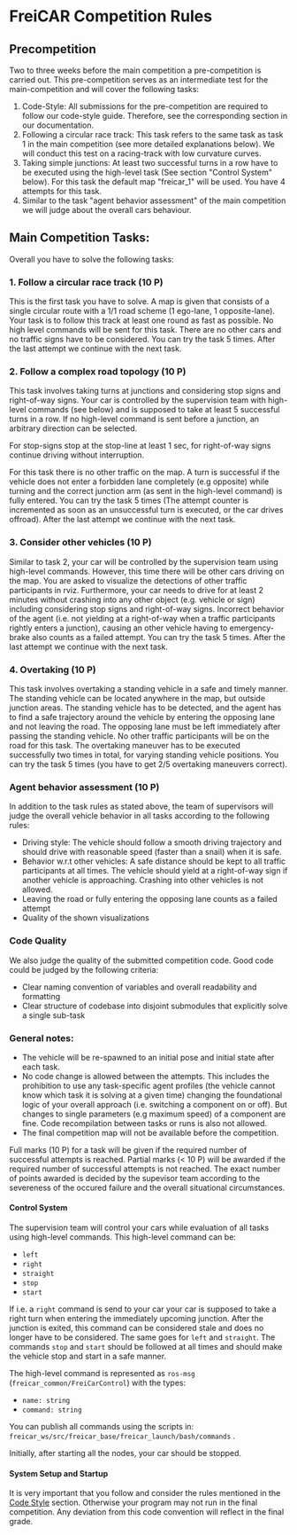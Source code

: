 # FreiCAR Competition Rules

## Precompetition
Two to three weeks before the main competition a pre-competition is carried out. This pre-competition serves as an intermediate test for the main-competition and will cover the following tasks:

1. Code-Style: All submissions for the pre-competition are required to follow our code-style guide. Therefore, see the corresponding section in our documentation.
2. Following a circular race track: This task refers to the same task as task 1 in the main competition (see more detailed explanations below). We will conduct this test on a racing-track with low curvature curves.
3. Taking simple junctions: At least two successful turns in a row have to be executed using the high-level task (See section "Control System" below). For this task the default map "freicar_1" will be used. You have 4 attempts for this task.
4. Similar to the task  "agent behavior assessment" of the main competition we will judge about the overall cars behaviour. 

## Main Competition Tasks:
Overall you have to solve the following tasks:

### 1. Follow a circular race track (10 P)
This is the first task you have to solve. A map is given that consists of a single circular route with a 1/1 road scheme (1 ego-lane, 1 opposite-lane).
Your task is to follow this track at least one round as fast as possible. No high level commands will be sent for this task. There are no other cars and no traffic signs have to be considered.
You can try the task 5 times. After the last attempt we continue with the next task.

### 2. Follow a complex road topology (10 P)
This task involves taking turns at junctions and considering stop signs and right-of-way signs. Your car is controlled by the supervision team with high-level commands (see below) and is supposed to take at least 5 successful turns in a row. If no high-level command is sent before a junction, an arbitrary direction can be selected.

For stop-signs stop at the stop-line at least 1 sec, for right-of-way signs continue driving without interruption.

For this task there is no other traffic on the map.
A turn is successful if the vehicle does not enter a forbidden lane completely (e.g opposite) while turning and the correct junction arm (as sent in the high-level command) is fully entered. 
You can try the task 5 times (The attempt counter is incremented as soon as an unsuccessful turn is executed, or the car drives offroad). After the last attempt we continue with the next task.

### 3. Consider other vehicles (10 P)
Similar to task 2, your car will be controlled by the supervision team using high-level commands. However, this time there will be other cars driving on the map.
You are asked to visualize the detections of other traffic participants in rviz. Furthermore, your car needs to drive for at least 2 minutes without crashing into any other object (e.g. vehicle or sign) including considering stop signs and right-of-way signs. Incorrect behavior of the agent (i.e. not yielding at a right-of-way when a traffic participants rightly enters a junction), causing an other vehicle having to emergency-brake also counts as a failed attempt.
You can try the task 5 times. After the last attempt we continue with the next task.

### 4. Overtaking (10 P)

This task involves overtaking a standing vehicle in a safe and timely manner. The standing vehicle can be located anywhere in the map, but outside junction areas. The standing vehicle has to be detected, and the agent has to find a safe trajectory around the vehicle by entering the opposing lane and not leaving the road. The opposing lane must be left immediately after passing the standing vehicle. No other traffic participants will be on the road for this task. The overtaking maneuver has to be executed successfully two times in total, for varying standing vehicle positions.
You can try the task 5 times (you have to get 2/5 overtaking maneuvers correct).


### Agent behavior assessment (10 P)

In addition to the task rules as stated above, the team of supervisors will judge the overall vehicle behavior in all tasks according to the following rules:

- Driving style: The vehicle should follow a smooth driving trajectory and should drive with reasonable speed (faster than a snail) when it is safe.
- Behavior w.r.t other vehicles: A safe distance should be kept to all traffic participants at all times. The vehicle should yield at a right-of-way sign if another vehicle is approaching. Crashing into other vehicles is not allowed.
- Leaving the road or fully entering the opposing lane counts as a failed attempt
- Quality of the shown visualizations

### Code Quality

We also judge the quality of the submitted competition code. Good code could be judged by the following criteria:
- Clear naming convention of variables and overall readability and formatting
- Clear structure of codebase into disjoint submodules that explicitly solve a single sub-task


### General notes:


- The vehicle will be re-spawned to an initial pose and initial state after each task.
- No code change is allowed between the attempts. This includes the prohibition to use any task-specific agent profiles (the vehicle cannot know which task it is solving at a given time) changing the foundational logic of your overall approach (i.e. switching a component on or off). But changes to single parameters (e.g maximum speed) of a component are fine. Code recompilation between tasks or runs is also not allowed.
- The final competition map will not be available before the competition. 

Full marks (10 P) for a task will be given if the required number of successful attempts is reached. Partial marks (< 10 P) will be awarded if the required number of successful attempts is not reached. The exact number of points awarded is decided by the supevisor team according to the severeness of the occured failure and the overall situational circumstances.

#### Control System
The supervision team will control your cars while evaluation of all tasks using high-level commands. 
This high-level command can be:
 
 - `left`
 - `right`
 - `straight`
 - `stop`
 - `start`
 
If i.e. a `right` command is send to your car your car is supposed to take a right turn when entering the immediately upcoming junction. After the junction is exited, this command can be considered stale and does no longer have to be considered. The same goes for `left` and `straight`. The commands `stop` and `start` should be followed at all times and should make the vehicle stop and start in a safe manner.

The high-level command is represented as `ros-msg` (`freicar_common/FreiCarControl`) with the types:

- `name: string`
- `command: string`

You can publish all commands using the scripts in: ```freicar_ws/src/freicar_base/freicar_launch/bash/commands``` .

Initially, after starting all the nodes, your car should be stopped.

#### System Setup and Startup
It is very important that you follow and consider the rules mentioned in the [Code Style](https://freicar-docs.readthedocs.io/code_style/) section. Otherwise your program may not run in the final competition.
Any deviation from this code convention will reflect in the final grade. 

